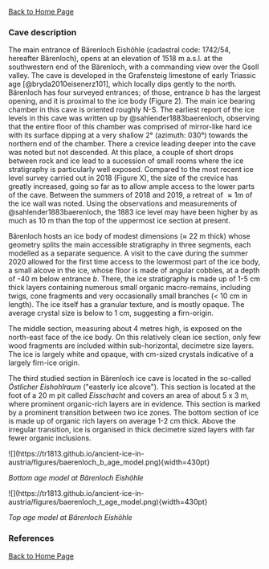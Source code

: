 [Back to Home Page](https://tr1813.github.io/ancient-ice-in-austria/descriptions/index.html)

### Cave description 
The main entrance of Bärenloch Eishöhle (cadastral code: 1742/54, hereafter Bärenloch), opens at an elevation of 1518 m a.s.l. at the southwestern end of the Bärenloch, with a commanding view over the Gsoll valley. 
The cave is developed in the Grafensteig limestone of early Triassic age [@bryda2010eisenerz101], which locally dips gently to the north. 
Bärenloch has four surveyed entrances; of those, entrance *b* has the largest opening, and it is proximal to the ice body (Figure 2).
The main ice bearing chamber in this cave is oriented roughly N-S. 
The earliest report of the ice levels in this cave was written up by @sahlender1883baerenloch, observing that the entire floor of this chamber was comprised of mirror-like hard ice with its surface dipping at a very shallow 2° (azimuth: 030°) towards the northern end of the chamber.
There a crevice leading deeper into the cave was noted but not descended. 
At this place, a couple of short drops between rock and ice lead to a sucession of small rooms where the ice stratigraphy is particularly well exposed.
Compared to the most recent ice level survey carried out in 2018 (Figure X), the size of the crevice has greatly increased, going so far as to allow ample access to the lower parts of the cave. Between the summers of 2018 and 2019, a retreat of $\approx 1 m$ of the ice wall was noted.
Using the observations and measurements of @sahlender1883baerenloch, the 1883 ice level may have been higher by as much as 10 m than the top of the uppermost ice section at present.

Bärenloch hosts an ice body of modest dimensions ($\approx$ 22 m thick) whose geometry splits the main accessible stratigraphy in three segments, each modelled as a separate sequence.
A visit to the cave during the summer 2020 allowed for the first time access to the lowermost part of the ice body, a small alcove in the ice, whose floor is made of angular cobbles, at a depth of -40 m below entrance _b_.
There, the ice stratigraphy is made up of 1-5 cm thick layers containing numerous small organic macro-remains, including twigs, cone fragments and very occasionally small branches (< 10 cm in length).
The ice itself has a granular texture, and is mostly opaque. 
The average crystal size is below to 1 cm, suggesting a firn-origin.

The middle section, measuring about 4 metres high, is exposed on the north-east face of the ice body. 
On this relatively clean ice section, only few wood fragments are included within sub-horizontal, decimetre size layers.
The ice is largely white and opaque, with cm-sized crystals indicative of a largely firn-ice origin.

The third studied section in Bärenloch ice cave is located in the so-called _Östlicher Eishohlraum_ ("easterly ice alcove"). 
This section is located at the foot of a 20 m pit called _Eisschacht_ and covers an area of about 5 x 3 m, where prominent organic-rich layers are in evidence.
This section is marked by a prominent transition between two ice zones. 
The bottom section of ice is made up of organic rich layers on average 1-2 cm thick. 
Above the irregular transition, ice is organised in thick decimetre sized layers with far fewer organic inclusions.


<div class= "sketches">
![](https://tr1813.github.io/ancient-ice-in-austria/figures/baerenloch_b_age_model.png){width=430pt}
 </div>

 _Bottom age model at Bärenloch Eishöhle_


 <div class= "sketches">
![](https://tr1813.github.io/ancient-ice-in-austria/figures/baerenloch_t_age_model.png){width=430pt}
 </div>

  _Top age model at Bärenloch Eishöhle_



### References

[Back to Home Page](https://tr1813.github.io/ancient-ice-in-austria/descriptions/index.html)

